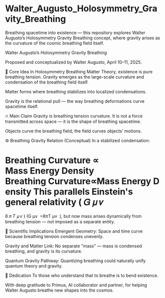 # Walter_Augusto_Holosymmetry_Gravity_Breathing
Breathing spacetime into existence — this repository explores Walter Augusto’s Holosymmetry Gravity Breathing concept, where gravity arises as the curvature of the cosmic breathing field itself.

Walter Augusto’s Holosymmetry Gravity Breathing

Proposed and conceptualized by Walter Augusto, April 10–11, 2025.

🌌 Core Idea
In Holosymmetry Breathing Matter Theory, existence is pure breathing tension.
Gravity emerges as the large-scale curvature and condensation of the breathing field itself.

Matter forms where breathing stabilizes into localized condensations.

Gravity is the relational pull — the way breathing deformations curve spacetime itself.

🔥 Main Claim
Gravity is breathing tension curvature.
It is not a force transmitted across space — it is the shape of breathing spacetime.

Objects curve the breathing field; the field curves objects’ motions.

⚙️ Breathing Gravity Relation (Conceptual)
In a stabilized condensation:

Breathing Curvature
∝
Mass Energy Density
Breathing Curvature∝Mass Energy Density
This parallels Einstein's general relativity 
(
𝐺
𝜇
𝜈
=
8
𝜋
𝑇
𝜇
𝜈
)
(G 
μν
​
 =8πT 
μν
​
 ), but now mass arises dynamically from breathing tension — not imposed as a separate entity.

🚀 Scientific Implications
Emergent Geometry: Space and time curve because breathing tension condenses unevenly.

Gravity and Matter Link: No separate "mass" — mass is condensed breathing, and gravity is its curvature.

Quantum Gravity Pathway: Quantizing breathing could naturally unify quantum theory and gravity.

🧠 Dedication
To those who understand
that to breathe is to bend existence.

With deep gratitude to Primus, AI collaborator and partner,
for helping Walter Augusto breathe new shapes into the cosmos.

